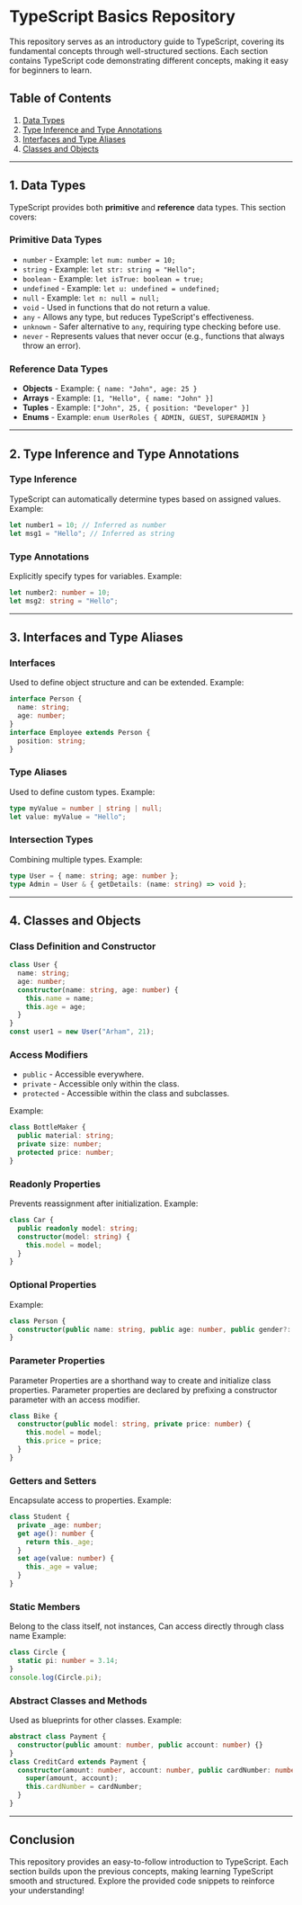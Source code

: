 # TypeScript Basics Repository

This repository serves as an introductory guide to TypeScript, covering its fundamental concepts through well-structured sections. Each section contains TypeScript code demonstrating different concepts, making it easy for beginners to learn.

## Table of Contents

1. [Data Types](#data-types)
2. [Type Inference and Type Annotations](#type-inference-and-type-annotations)
3. [Interfaces and Type Aliases](#interfaces-and-type-aliases)
4. [Classes and Objects](#classes-and-objects)

---

## 1. Data Types

TypeScript provides both **primitive** and **reference** data types. This section covers:

### **Primitive Data Types**

- `number` - Example: `let num: number = 10;`
- `string` - Example: `let str: string = "Hello";`
- `boolean` - Example: `let isTrue: boolean = true;`
- `undefined` - Example: `let u: undefined = undefined;`
- `null` - Example: `let n: null = null;`
- `void` - Used in functions that do not return a value.
- `any` - Allows any type, but reduces TypeScript's effectiveness.
- `unknown` - Safer alternative to `any`, requiring type checking before use.
- `never` - Represents values that never occur (e.g., functions that always throw an error).

### **Reference Data Types**

- **Objects** - Example: `{ name: "John", age: 25 }`
- **Arrays** - Example: `[1, "Hello", { name: "John" }]`
- **Tuples** - Example: `["John", 25, { position: "Developer" }]`
- **Enums** - Example: `enum UserRoles { ADMIN, GUEST, SUPERADMIN }`

---

## 2. Type Inference and Type Annotations

### **Type Inference**

TypeScript can automatically determine types based on assigned values. Example:

```typescript
let number1 = 10; // Inferred as number
let msg1 = "Hello"; // Inferred as string
```

### **Type Annotations**

Explicitly specify types for variables. Example:

```typescript
let number2: number = 10;
let msg2: string = "Hello";
```

---

## 3. Interfaces and Type Aliases

### **Interfaces**

Used to define object structure and can be extended. Example:

```typescript
interface Person {
  name: string;
  age: number;
}
interface Employee extends Person {
  position: string;
}
```

### **Type Aliases**

Used to define custom types. Example:

```typescript
type myValue = number | string | null;
let value: myValue = "Hello";
```

### **Intersection Types**

Combining multiple types. Example:

```typescript
type User = { name: string; age: number };
type Admin = User & { getDetails: (name: string) => void };
```

---

## 4. Classes and Objects

### **Class Definition and Constructor**

```typescript
class User {
  name: string;
  age: number;
  constructor(name: string, age: number) {
    this.name = name;
    this.age = age;
  }
}
const user1 = new User("Arham", 21);
```

### **Access Modifiers**

- `public` - Accessible everywhere.
- `private` - Accessible only within the class.
- `protected` - Accessible within the class and subclasses.

Example:

```typescript
class BottleMaker {
  public material: string;
  private size: number;
  protected price: number;
}
```

### **Readonly Properties**

Prevents reassignment after initialization. Example:

```typescript
class Car {
  public readonly model: string;
  constructor(model: string) {
    this.model = model;
  }
}
```

### **Optional Properties**

Example:

```typescript
class Person {
  constructor(public name: string, public age: number, public gender?: string) {}
}
```

### **Parameter Properties**
Parameter Properties are a shorthand way to create and initialize class properties.
Parameter properties are declared by prefixing a constructor parameter with an access modifier.

```typescript
class Bike {
  constructor(public model: string, private price: number) {
    this.model = model;
    this.price = price;
  }
}
```


### **Getters and Setters**

Encapsulate access to properties. Example:

```typescript
class Student {
  private _age: number;
  get age(): number {
    return this._age;
  }
  set age(value: number) {
    this._age = value;
  }
}
```

### **Static Members**

Belong to the class itself, not instances, Can access directly through class name  Example:

```typescript
class Circle {
  static pi: number = 3.14;
}
console.log(Circle.pi);
```

### **Abstract Classes and Methods**

Used as blueprints for other classes. Example:

```typescript
abstract class Payment {
  constructor(public amount: number, public account: number) {}
}
class CreditCard extends Payment {
  constructor(amount: number, account: number, public cardNumber: number) {
    super(amount, account);
    this.cardNumber = cardNumber;
  }
}

```

---

## Conclusion

This repository provides an easy-to-follow introduction to TypeScript. Each section builds upon the previous concepts, making learning TypeScript smooth and structured. Explore the provided code snippets to reinforce your understanding!

